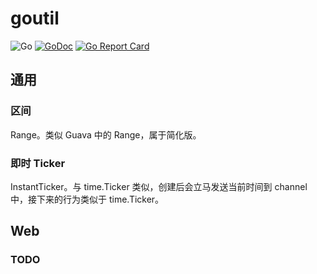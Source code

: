 # goutil

![Go](https://github.com/alfred-zhong/goutil/workflows/Go/badge.svg?branch=master) [![GoDoc](https://godoc.org/github.com/alfred-zhong/goutil?status.svg)](https://godoc.org/github.com/alfred-zhong/goutil) [![Go Report Card](https://goreportcard.com/badge/github.com/alfred-zhong/goutil)](https://goreportcard.com/report/github.com/alfred-zhong/goutil)

## 通用

### 区间

Range。类似 Guava 中的 Range，属于简化版。

### 即时 Ticker

InstantTicker。与 time.Ticker 类似，创建后会立马发送当前时间到 channel 中，接下来的行为类似于 time.Ticker。

## Web

### TODO
